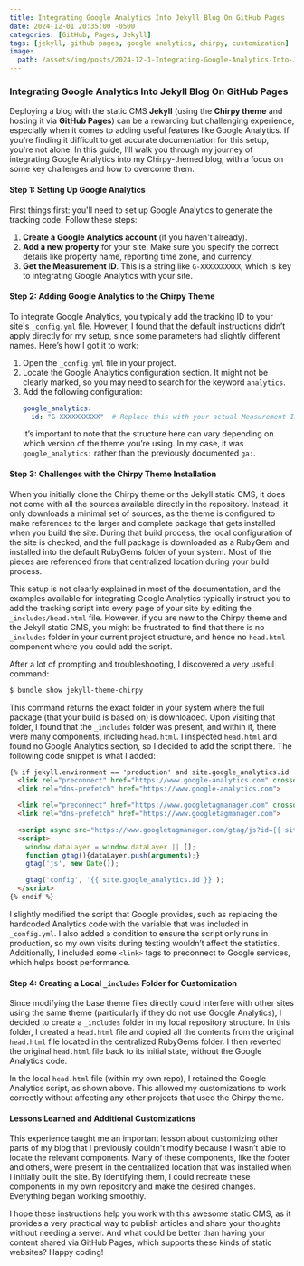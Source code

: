 ```yaml
---
title: Integrating Google Analytics Into Jekyll Blog On GitHub Pages
date: 2024-12-01 20:35:00 -0500
categories: [GitHub, Pages, Jekyll]
tags: [jekyll, github pages, google analytics, chirpy, customization]
image:
  path: /assets/img/posts/2024-12-1-Integrating-Google-Analytics-Into-Jekyll-Blog-On-GitHub-Pages.webp
---
```


### Integrating Google Analytics Into Jekyll Blog On GitHub Pages

Deploying a blog with the static CMS **Jekyll** (using the **Chirpy theme** and hosting it via **GitHub Pages**) can be a rewarding but challenging experience, especially when it comes to adding useful features like Google Analytics. If you're finding it difficult to get accurate documentation for this setup, you're not alone. In this guide, I’ll walk you through my journey of integrating Google Analytics into my Chirpy-themed blog, with a focus on some key challenges and how to overcome them.

#### Step 1: Setting Up Google Analytics

First things first: you'll need to set up Google Analytics to generate the tracking code. Follow these steps:

1. **Create a Google Analytics account** (if you haven't already).
2. **Add a new property** for your site. Make sure you specify the correct details like property name, reporting time zone, and currency.
3. **Get the Measurement ID**. This is a string like `G-XXXXXXXXXX`, which is key to integrating Google Analytics with your site.

#### Step 2: Adding Google Analytics to the Chirpy Theme

To integrate Google Analytics, you typically add the tracking ID to your site's `_config.yml` file. However, I found that the default instructions didn’t apply directly for my setup, since some parameters had slightly different names. Here’s how I got it to work:

1. Open the `_config.yml` file in your project.
2. Locate the Google Analytics configuration section. It might not be clearly marked, so you may need to search for the keyword `analytics`.
3. Add the following configuration:
   ```yaml
   google_analytics:
     id: "G-XXXXXXXXXX"  # Replace this with your actual Measurement ID
   ```
   It’s important to note that the structure here can vary depending on which version of the theme you’re using. In my case, it was `google_analytics:` rather than the previously documented `ga:`.

#### Step 3: Challenges with the Chirpy Theme Installation

When you initially clone the Chirpy theme or the Jekyll static CMS, it does not come with all the sources available directly in the repository. Instead, it only downloads a minimal set of sources, as the theme is configured to make references to the larger and complete package that gets installed when you build the site. During that build process, the local configuration of the site is checked, and the full package is downloaded as a RubyGem and installed into the default RubyGems folder of your system. Most of the pieces are referenced from that centralized location during your build process.

This setup is not clearly explained in most of the documentation, and the examples available for integrating Google Analytics typically instruct you to add the tracking script into every page of your site by editing the `_includes/head.html` file. However, if you are new to the Chirpy theme and the Jekyll static CMS, you might be frustrated to find that there is no `_includes` folder in your current project structure, and hence no `head.html` component where you could add the script.

After a lot of prompting and troubleshooting, I discovered a very useful command:

```sh
$ bundle show jekyll-theme-chirpy
```

This command returns the exact folder in your system where the full package (that your build is based on) is downloaded. Upon visiting that folder, I found that the `_includes` folder was present, and within it, there were many components, including `head.html`. I inspected `head.html` and found no Google Analytics section, so I decided to add the script there. The following code snippet is what I added:

```html
{% if jekyll.environment == 'production' and site.google_analytics.id != empty and site.google_analytics.id %}
  <link rel="preconnect" href="https://www.google-analytics.com" crossorigin="use-credentials">
  <link rel="dns-prefetch" href="https://www.google-analytics.com">

  <link rel="preconnect" href="https://www.googletagmanager.com" crossorigin="anonymous">
  <link rel="dns-prefetch" href="https://www.googletagmanager.com">

  <script async src="https://www.googletagmanager.com/gtag/js?id={{ site.google_analytics.id }}"></script>
  <script>
    window.dataLayer = window.dataLayer || [];
    function gtag(){dataLayer.push(arguments);}
    gtag('js', new Date());

    gtag('config', '{{ site.google_analytics.id }}');
  </script>
{% endif %}
```

I slightly modified the script that Google provides, such as replacing the hardcoded Analytics code with the variable that was included in `_config.yml`. I also added a condition to ensure the script only runs in production, so my own visits during testing wouldn’t affect the statistics. Additionally, I included some `<link>` tags to preconnect to Google services, which helps boost performance.

#### Step 4: Creating a Local `_includes` Folder for Customization

Since modifying the base theme files directly could interfere with other sites using the same theme (particularly if they do not use Google Analytics), I decided to create a `_includes` folder in my local repository structure. In this folder, I created a `head.html` file and copied all the contents from the original `head.html` file located in the centralized RubyGems folder. I then reverted the original `head.html` file back to its initial state, without the Google Analytics code.

In the local `head.html` file (within my own repo), I retained the Google Analytics script, as shown above. This allowed my customizations to work correctly without affecting any other projects that used the Chirpy theme.

#### Lessons Learned and Additional Customizations

This experience taught me an important lesson about customizing other parts of my blog that I previously couldn't modify because I wasn’t able to locate the relevant components. Many of these components, like the footer and others, were present in the centralized location that was installed when I initially built the site. By identifying them, I could recreate these components in my own repository and make the desired changes. Everything began working smoothly.

I hope these instructions help you work with this awesome static CMS, as it provides a very practical way to publish articles and share your thoughts without needing a server. And what could be better than having your content shared via GitHub Pages, which supports these kinds of static websites? Happy coding!
